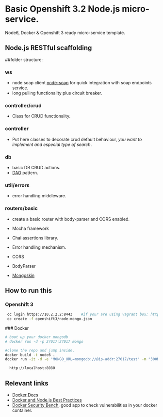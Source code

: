 # Basic Openshift 3.2 Node.js micro-service.

Node6, Docker & Openshift 3 ready micro-service template.

## Node.js RESTful scaffolding

##folder structure:

### ws
  - node soap client [node-soap](https://github.com/vpulim/node-soap) for quick integration with soap endpoints service.
  - long pulling functionality plus circuit breaker.

### controller/crud
  - Class for CRUD functionality.

### controller
  - Put here classes to decorate crud default behaviour, *you want to implement and especial type of search*.

### db
  - basic DB CRUD actions.
  - [DAO](https://en.wikipedia.org/wiki/Data_access_object) pattern.

### util/errors
  - error handling middleware.

### routers/basic
  - create a basic router with body-parser and CORS enabled.

- Mocha framework
- Chai assertions library.
- Error handling mechanism.
- CORS
- BodyParser
- [Mongoskin](https://github.com/kissjs/node-mongoskin)

## How to run this

### Openshift 3

```sh
 oc login https://10.2.2.2:8443    #if your are using vagrant box; https://ip-addr:8443 otherwise.   
 oc create -f openshift3/node-mongo.json
```

### Docker

```sh
# boot up your docker mongodb
# docker run -d -p 27017:27017 mongo

#clone the repo and jump inside.
docker build -t node6 .
docker run -it -d -e "MONGO_URL=mongodb://@ip-addr:27017/test" -m "300M" --memory-swap "1G" -p 8080:8080 -v $(echo $PWD):/usr/src/app --name micro_service node6 node application
```

```sh
  http://localhost:8080
```
## Relevant links

  - [Docker Docs](https://docs.docker.com/)
  - [Docker and Node.js Best Practices](https://github.com/nodejs/docker-node/blob/master/docs/BestPractices.md)
  - [Docker Security Bench](https://github.com/docker/docker-bench-security), good app to check vulnerabilities in your docker container.
